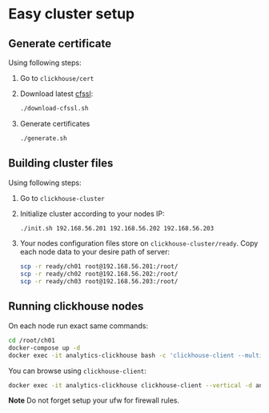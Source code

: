 # Easy cluster setup

## Generate certificate

Using following steps:

1. Go to `clickhouse/cert`
2. Download latest [cfssl](https://github.com/cloudflare/cfssl):

   ```bash
   ./download-cfssl.sh
   ```

3. Generate certificates

   ```bash
   ./generate.sh
   ```

## Building cluster files

Using following steps:

1. Go to `clickhouse-cluster`
2. Initialize cluster according to your nodes IP:

   ```bash
   ./init.sh 192.168.56.201 192.168.56.202 192.168.56.203
   ```

3. Your nodes configuration files store on `clickhouse-cluster/ready`.
   Copy each node data to your desire path of server:

   ```bash
   scp -r ready/ch01 root@192.168.56.201:/root/
   scp -r ready/ch02 root@192.168.56.202:/root/
   scp -r ready/ch03 root@192.168.56.203:/root/
   ```

## Running clickhouse nodes

On each node run exact same commands:

```bash
cd /root/ch01
docker-compose up -d
docker exec -it analytics-clickhouse bash -c 'clickhouse-client --multiquery < /schema.sql'
```

You can browse using `clickhouse-client`:

```bash
docker exec -it analytics-clickhouse clickhouse-client --vertical -d analytics
```

**Note** Do not forget setup your ufw for firewall rules.
